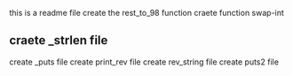 this is a readme file
create the rest_to_98 function
craete function swap-int
## craete _strlen file
create _puts file
create print_rev file
create rev_string file
create puts2 file
